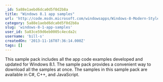 ```yaml
---
_id: 5a88e1aebd6dca0d5f0d2b8a
title: "Windows 8.1 app samples"
url: 'http://code.msdn.microsoft.com/windowsapps/Windows-8-Modern-Style-App-Samples'
category: 5a88e1aebd6dca0d5f0d2b8a
slug: 'windows-8-1-app-samples'
user_id: 5a83ce59d6eb0005c4ecda2c
username: 'bill-s'
createdOn: '2013-11-16T07:36:14.000Z'
tags: []
---
```


This sample pack includes all the app code examples developed and updated for Windows 8.1. The sample pack provides a convenient way to download all the samples at once. The samples in this sample pack are available in C#, C++, and JavaScript.
